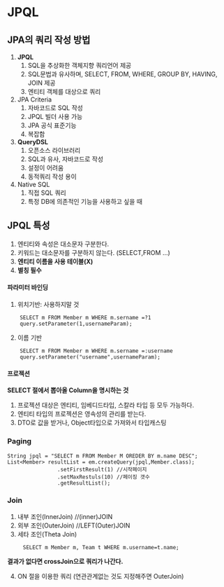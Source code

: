 # JPQL

## JPA의 쿼리 작성 방법

1. **JPQL**
    1. SQL을 추상화한 객체지향 쿼리언어 제공
    2. SQL문법과 유사하며, SELECT, FROM, WHERE, GROUP BY, HAVING, JOIN 제공
    3. 엔티티 객체를 대상으로 쿼리
2. JPA Criteria
    1. 자바코드로 SQL 작성
    2. JPQL 빌더 사용 가능
    3. JPA 공식 표준기능
    4. 복잡함
3. **QueryDSL**
    1. 오픈소스 라이브러리
    2. SQL과 유사, 자바코드로 작성
    3. 설정이 어려움
    4. 동적쿼리 작성 용이
4. Native SQL
    1. 직접 SQL 쿼리
    2. 특정 DB에 의존적인 기능을 사용하고 싶을 때

## JPQL 특성

1. 엔티티와 속성은 대소문자 구분한다.
2. 키워드는 대소문자를 구분하지 않는다. (SELECT,FROM ...)
3. **엔티티 이름을 사용 테이블(X)**
4. **별칭 필수**

#### 파라미터 바인딩

1. 위치기반: 사용하지말 것

```jpaql
    SELECT m FROM Member m WHERE m.sername =?1
    query.setParameter(1,usernameParam);
```

2. 이름 기반

```jpaql
    SELECT m FROM Member m WHERE m.sername =:username
    query.setParameter("username",usernameParam);
```

#### 프로젝션

**SELECT 절에서 뽑아올 Column을 명시하는 것**

1. 프로젝션 대상은 엔티티, 임베디드타입, 스칼라 타입 등 모두 가능하다.
2. 엔티티 타입의 프로젝션은 영속성의 관리를 받는다.
3. DTO로 값을 받거나, Object타입으로 가져와서 타입캐스팅

### Paging

```jpaql
String jpql = "SELECT m FROM Member M OREDER BY m.name DESC";
List<Member> resultList = em.createQuery(jpql,Member.class);
                .setFirstResult(1) //시작페이지
                .setMaxRestuls(10) //페이징 갯수
                .getResultList();

```

### Join

1. 내부 조인(InnerJoin) //(inner)JOIN
2. 외부 조인(OuterJoin) //LEFT(Outer)JOIN
3. 세타 조인(Theta Join) 
```jpaql
     SELECT m Member m, Team t WHERE m.username=t.name; 
```
**결과가 없다면 crossJoin으로 쿼리가 나간다.**

4. ON 절을 이용한 쿼리 (연관관계없는 것도 지정해주면 OuterJoin)



